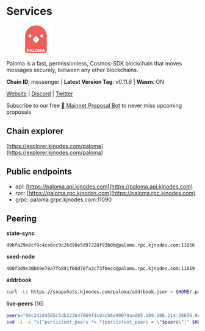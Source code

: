 # Services

<figure><img src="https://raw.githubusercontent.com/kj89/cosmos-images/main/logos/paloma.png" alt=""><figcaption></figcaption></figure>

Paloma is a fast, permissionless, Cosmos-SDK blockchain that  moves messages securely, between any other blockchains.

**Chain ID**: messenger | **Latest Version Tag**: v0.11.6 | **Wasm**: ON

[Website](https://www.palomachain.com) | [Discord](https://discord.gg/tKVFpfdSw4) | [Twitter](https://twitter.com/paloma_chain)



Subscribe to our free [🤖 Mainnet Proposal Bot](https://t.me/kjnodes_proposal_bot) to never miss upcoming proposals


## Chain explorer
[https://explorer.kjnodes.com/paloma](https://explorer.kjnodes.com/paloma)

## Public endpoints

* api: [https://paloma.api.kjnodes.com](https://paloma.api.kjnodes.com)
* rpc: [https://paloma.rpc.kjnodes.com](https://paloma.rpc.kjnodes.com)
* grpc: paloma.grpc.kjnodes.com:11090

## Peering

**state-sync**

```text
d9bfa29e0cf9c4ce0cc9c26d98e5d97228f93b0b@paloma.rpc.kjnodes.com:11056
```

**seed-node**

```text
400f3d9e30b69e78a7fb891f60d76fa3c73f0ecc@paloma.rpc.kjnodes.com:11059
```

**addrbook**
```bash
curl -Ls https://snapshots.kjnodes.com/paloma/addrbook.json > $HOME/.paloma/config/addrbook.json
```

**live-peers** (16)
```bash
peers="08c242d4505c5db223647069fdc0acb6e90079aa@65.109.106.214:26656,8ed8cddfac504d986a2c6545def0e57b2c6aa5db@65.109.106.172:38656,1a0232b9426aa1c7a78c92a2136b69d050bb6942@65.108.224.126:26656,471a09da6fafb67bff3aa1f01e00fd1830e53262@136.243.94.138:26656,8af8dfa817359036f55f6793b0ed4bcce8884027@85.14.245.70:26656,b244dfc19293103040d4bdad359534d0990a9070@45.140.185.181:26656,d9bfa29e0cf9c4ce0cc9c26d98e5d97228f93b0b@65.109.88.38:10656,41a47bae18f81c1f626e4b238221b77e274424d7@45.33.65.223:26656,b92c94f00b46500a5ff8920acd438c0873c2f9da@50.116.13.101:26656,2c6772b11c1f9eff2a923eb2bf808543cdd501c5@79.143.179.196:26656,87b4221770495e66e772a53bbea92a15aff288c2@144.126.158.0:26656,ab6875bd52d6493f39612eb5dff57ced1e3a5ad6@95.217.229.18:10656,f4c43099e04b721c54a454dad85f61da49be90bc@65.108.199.222:28656,7eae755c119f538e0dc99f3c37289de628bc9526@209.182.239.169:26656,d73f7f6de427369a60245725047f49b1fd0e0a2f@65.108.199.26:31656,4a0b3275453e3a12fca3214268ac865689c90a8e@135.181.76.35:46656"
sed -i -e "s|^persistent_peers *=.*|persistent_peers = \"$peers\"|" $HOME/.paloma/config/config.toml
```
